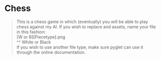 # Chess
> This is a chess game in which (eventually) you will be able to play chess against my AI.
If you wish to replace and assets, name your file in this fashion:\
[W or B][Piecetype].png\
   ^^ White or Black\
If you wish to use another file type, make sure pyglet can use it through the online documentation. 